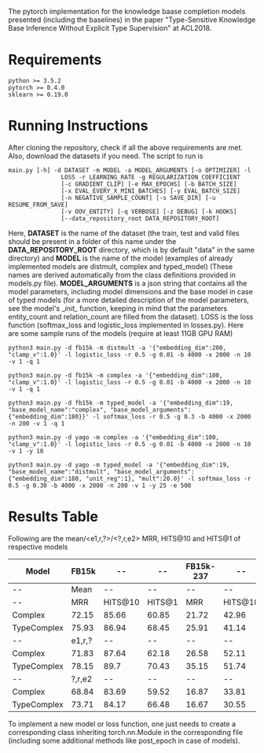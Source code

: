 
The pytorch implementation for the knowledge baase completion models presented (including the baselines) in the paper "Type-Sensitive Knowledge Base Inference Without Explicit Type Supervision" at ACL2018.

# Requirements
```
python >= 3.5.2
pytorch >= 0.4.0
sklearn >= 0.19.0
```

# Running Instructions

After cloning the repository, check if all the above requirements are met. Also, download the datasets if you need. The script to run is
```
main.py [-h] -d DATASET -m MODEL -a MODEL_ARGUMENTS [-o OPTIMIZER] -l
               LOSS -r LEARNING_RATE -g REGULARIZATION_COEFFICIENT
               [-c GRADIENT_CLIP] [-e MAX_EPOCHS] [-b BATCH_SIZE]
               [-x EVAL_EVERY_X_MINI_BATCHES] [-y EVAL_BATCH_SIZE]
               [-n NEGATIVE_SAMPLE_COUNT] [-s SAVE_DIR] [-u RESUME_FROM_SAVE]
               [-v OOV_ENTITY] [-q VERBOSE] [-z DEBUG] [-k HOOKS]
               [--data_repository_root DATA_REPOSITORY_ROOT]
```

Here, __DATASET__ is the name of the dataset (the train, test and valid files should be present in a folder of this name under the __DATA_REPOSITORY_ROOT__ directory, which is by default "data" in the same directory) and __MODEL__ is the name of the model (examples of already implemented models are distmult, complex and typed_model) (These names are derived automatically from the class definitions provided in models.py file). __MODEL_ARGUMENTS__ is a json string that contains all the model parameters, including model dimensions and the base model in case of typed models (for a more detailed description of the model parameters, see the model's \__init\__ function, keeping in mind that the parameters entity_count and relation_count are filled from the dataset). LOSS is the loss function (softmax_loss and logistic_loss implemented in losses.py). Here are some sample runs of the models (require at least 11GB GPU RAM)

```
python3 main.py -d fb15k -m distmult -a '{"embedding_dim":200, "clamp_v":1.0}' -l logistic_loss -r 0.5 -g 0.01 -b 4000 -x 2000 -n 10 -v 1 -q 1

python3 main.py -d fb15k -m complex -a '{"embedding_dim":100, "clamp_v":1.0}' -l logistic_loss -r 0.5 -g 0.01 -b 4000 -x 2000 -n 10 -v 1 -q 1

python3 main.py -d fb15k -m typed_model -a '{"embedding_dim":19, "base_model_name":"complex", "base_model_arguments":{"embedding_dim":180}}' -l softmax_loss -r 0.5 -g 0.3 -b 4000 -x 2000 -n 200 -v 1 -q 1

python3 main.py -d yago -m complex -a '{"embedding_dim":100, "clamp_v":1.0}' -l logistic_loss -r 0.5 -g 0.01 -b 4000 -x 2000 -n 10 -v 1 -y 10

python3 main.py -d yago -m typed_model -a '{"embedding_dim":19, "base_model_name":"distmult", "base_model_arguments":{"embedding_dim":180, "unit_reg":1}, "mult":20.0}' -l softmax_loss -r 0.5 -g 0.30 -b 4000 -x 2000 -n 200 -v 1 -y 25 -e 500

```


# Results Table
Following are the mean/<e1,r,?>/<?,r,e2> MRR, HITS@10 and HITS@1 of respective models



|     Model   | FB15k  |  --     |   --   | FB15k-237 |    --   |    --  | Yago3-10 |    --   |   --   |
|-------------|--------|---------|--------|-----------|---------|--------|----------|---------|--------|
|    --       | Mean   |   --    |  --    |      --   |  --     |  --    |    --    |   --    |    --  |
|    --       | MRR    | HITS@10 | HITS@1 | MRR       | HITS@10 | HITS@1 | MRR      | HITS@10 | HITS@1 |
| Complex     | 72.15  | 85.66   | 60.85  | 21.72     | 42.96   | 12.29  | 40.9     | 61.53   | 30.97  |
| TypeComplex | 75.93  | 86.94   | 68.45  | 25.91     | 41.14   | 18.66  |    --    |   --    |    --  |
|    --       | e1,r,? |   --    |   --   |    --     |   --    |   --   |   --     |   --    |   --   |
| Complex     | 71.83  | 87.64   | 62.18  | 26.58     | 52.11   | 15.16  | 57.39    | 74.46   | 48.26  |
| TypeComplex | 78.15  | 89.7    | 70.43  | 35.15     | 51.74   | 27.06  |    --    |   --    |    --  |
|    --       | ?,r,e2 |   --    |   --   |    --     |   --    |   --   |   --     |    --   |   --   |
| Complex     | 68.84  | 83.69   | 59.52  | 16.87     | 33.81   | 9.41   | 24.41    | 48.6    | 13.68  |
| TypeComplex | 73.71  | 84.17   | 66.48  | 16.67     | 30.55   | 10.26  |    --    |   --    |    --  |



To implement a new model or loss function, one just needs to create a corresponding class inheriting torch.nn.Module in the corresponding file (including some additional methods like post_epoch in case of models).
